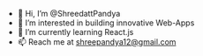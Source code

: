 - 👋 Hi, I’m @ShreedattPandya
- 👀 I’m interested in building innovative Web-Apps  
- 🌱 I’m currently learning React.js
- 📫 Reach me at shreepandya12@gmail.com


<!---
ShreedattPandya/ShreedattPandya is a ✨ special ✨ repository because its `README.md` (this file) appears on your GitHub profile.
You can click the Preview link to take a look at your changes.
--->
